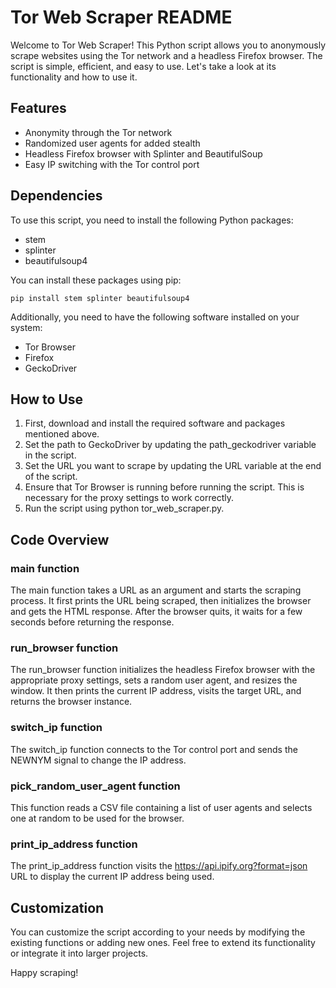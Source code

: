 # Tor Web Scraper README

Welcome to Tor Web Scraper! This Python script allows you to anonymously scrape websites using the Tor network and a headless Firefox browser. The script is simple, efficient, and easy to use. Let's take a look at its functionality and how to use it.

## Features
- Anonymity through the Tor network
- Randomized user agents for added stealth
- Headless Firefox browser with Splinter and BeautifulSoup
- Easy IP switching with the Tor control port

## Dependencies
To use this script, you need to install the following Python packages:

- stem
- splinter
- beautifulsoup4

You can install these packages using pip:

```shell
pip install stem splinter beautifulsoup4
```

Additionally, you need to have the following software installed on your system:

- Tor Browser
- Firefox
- GeckoDriver

## How to Use

1. First, download and install the required software and packages mentioned above.
2. Set the path to GeckoDriver by updating the path_geckodriver variable in the script.
3. Set the URL you want to scrape by updating the URL variable at the end of the script.
4. Ensure that Tor Browser is running before running the script. This is necessary for the proxy settings to work correctly.
5. Run the script using python tor_web_scraper.py.

## Code Overview

### main function
The main function takes a URL as an argument and starts the scraping process. It first prints the URL being scraped, then initializes the browser and gets the HTML response. After the browser quits, it waits for a few seconds before returning the response.

### run_browser function
The run_browser function initializes the headless Firefox browser with the appropriate proxy settings, sets a random user agent, and resizes the window. It then prints the current IP address, visits the target URL, and returns the browser instance.

### switch_ip function
The switch_ip function connects to the Tor control port and sends the NEWNYM signal to change the IP address.

### pick_random_user_agent function
This function reads a CSV file containing a list of user agents and selects one at random to be used for the browser.

### print_ip_address function
The print_ip_address function visits the https://api.ipify.org?format=json URL to display the current IP address being used.

## Customization
You can customize the script according to your needs by modifying the existing functions or adding new ones. Feel free to extend its functionality or integrate it into larger projects.

Happy scraping!
